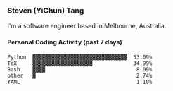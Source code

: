 ### Steven (YiChun) Tang

I'm a software engineer based in Melbourne, Australia.

#### Personal Coding Activity (past 7 days)
```
Python  ▓▓▓▓▓▓▓▓▓▓▓▓▓▓▓▓▓▓▓▓▓▓▓▓▓▓▓▓▓▓  53.09%
TeX     ▓▓▓▓▓▓▓▓▓▓▓▓▓▓▓▓▓▓▓             34.99%
Bash    ▓▓▓▓                             8.09%
other   ▓                                2.74%
YAML                                     1.10%
```
